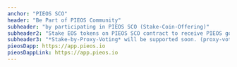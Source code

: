 ```yaml
---
anchor: "PIEOS SCO"
header: "Be Part of PIEOS Community"
subheader: "by participating in PIEOS SCO (Stake-Coin-Offering)"
subheader2: "Stake EOS tokens on PIEOS SCO contract to receive PIEOS governance tokens and staking profits (EOS REX / voting rewards), without spending EOS. (No ICO)"
subheader3: "*Stake-by-Proxy-Voting* will be supported soon. (proxy-voting to PIEOS proxy account without sending EOS, but receiving less (1/4) PIEOS tokens)"
pieosDapp: https://app.pieos.io
pieosDappLink: https://app.pieos.io
---
```


